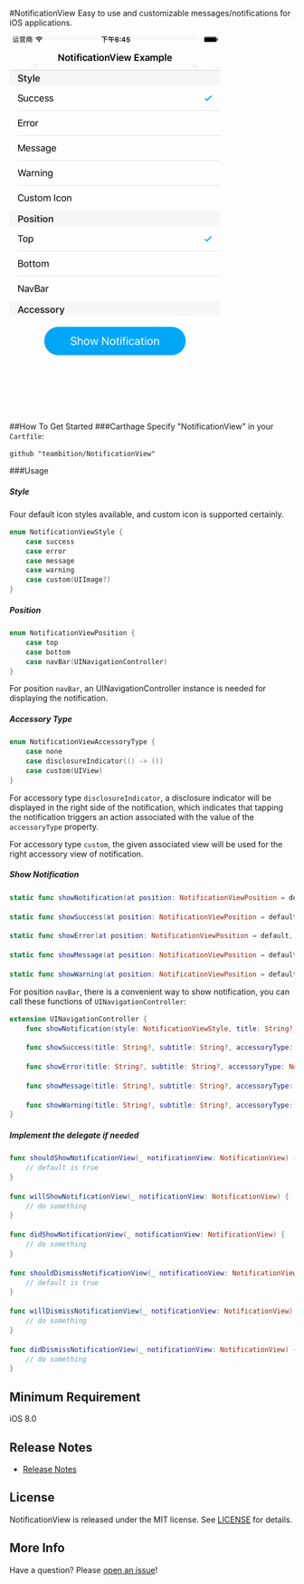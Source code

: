 #NotificationView
Easy to use and customizable messages/notifications for iOS applications.

![Example](Gif/NotificationViewExample.gif "NotificationViewExample")

##How To Get Started
###Carthage
Specify "NotificationView" in your ```Cartfile```:
```ogdl 
github "teambition/NotificationView"
```

###Usage
##### Style
Four default icon styles available, and custom icon is supported certainly.
```swift
enum NotificationViewStyle {
    case success
    case error
    case message
    case warning
    case custom(UIImage?)
}
```

##### Position
```swift
enum NotificationViewPosition {
    case top
    case bottom
    case navBar(UINavigationController)
}
```
For position ```navBar```, an UINavigationController instance is needed for displaying the notification.

##### Accessory Type
```swift
enum NotificationViewAccessoryType {
    case none
    case disclosureIndicator(() -> ())
    case custom(UIView)
}
```
For accessory type ```disclosureIndicator```, a disclosure indicator will be displayed in the right side of the notification, which indicates that tapping the notification triggers an action associated with the value of the ```accessoryType``` property.

For accessory type ```custom```, the given associated view will be used for the right accessory view of notification.

##### Show Notification
```swift
static func showNotification(at position: NotificationViewPosition = default, style: NotificationViewStyle, title: String?, subtitle: String?, accessoryType: NotificationViewAccessoryType = default) { }

static func showSuccess(at position: NotificationViewPosition = default, title: String?, subtitle: String?, accessoryType: NotificationViewAccessoryType = default) { }

static func showError(at position: NotificationViewPosition = default, title: String?, subtitle: String?, accessoryType: NotificationViewAccessoryType = default) { }

static func showMessage(at position: NotificationViewPosition = default, title: String?, subtitle: String?, accessoryType: NotificationViewAccessoryType = default) { }

static func showWarning(at position: NotificationViewPosition = default, title: String?, subtitle: String?, accessoryType: NotificationViewAccessoryType = default) { }
```

For position ```navBar```, there is a convenient way to show notification, you can call these functions of ```UINavigationController```:
```swift
extension UINavigationController {
    func showNotification(style: NotificationViewStyle, title: String?, subtitle: String?, accessoryType: NotificationViewAccessoryType = default) { }

    func showSuccess(title: String?, subtitle: String?, accessoryType: NotificationViewAccessoryType = default) { }

    func showError(title: String?, subtitle: String?, accessoryType: NotificationViewAccessoryType = default) { }

    func showMessage(title: String?, subtitle: String?, accessoryType: NotificationViewAccessoryType = default) { }

    func showWarning(title: String?, subtitle: String?, accessoryType: NotificationViewAccessoryType = default) { }
}
```

#####  Implement the delegate if needed
```swift
func shouldShowNotificationView(_ notificationView: NotificationView) -> Bool {
    // default is true
}

func willShowNotificationView(_ notificationView: NotificationView) {
    // do something
}

func didShowNotificationView(_ notificationView: NotificationView) {
    // do something
}

func shouldDismissNotificationView(_ notificationView: NotificationView) -> Bool {
    // default is true
}

func willDismissNotificationView(_ notificationView: NotificationView) {
    // do something
}

func didDismissNotificationView(_ notificationView: NotificationView) {
    // do something
}
```

## Minimum Requirement
iOS 8.0

## Release Notes
* [Release Notes](https://github.com/teambition/NotificationView/releases)

## License
NotificationView is released under the MIT license. See [LICENSE](https://github.com/teambition/NotificationView/blob/master/LICENSE.md) for details.

## More Info
Have a question? Please [open an issue](https://github.com/teambition/NotificationView/issues/new)!
